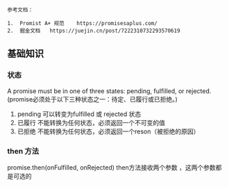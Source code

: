 ```
参考文档：

1.  Promist A+ 规范    https://promisesaplus.com/
2.  掘金文档   https://juejin.cn/post/7222310732293570619

```


## 基础知识

### 状态
A promise must be in one of three states: pending, fulfilled, or rejected. (promise必须处于以下三种状态之一：待定、已履行或已拒绝。)

1.  pending 可以转变为fulfilled  或 rejected 状态
2.  已履行 不能转换为任何状态，必须返回一个不可变的值
3.  已拒绝 不能转换为任何状态，必须返回一个reson（被拒绝的原因）


### then 方法
promise.then(onFulfilled, onRejected)  then方法接收两个参数 ，这两个参数都是可选的

